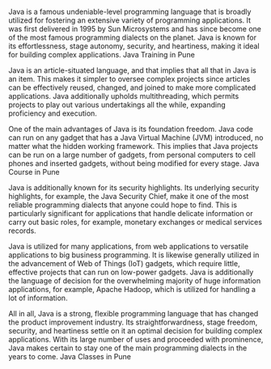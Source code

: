 Java is a famous undeniable-level programming language that is broadly utilized for fostering an extensive variety of programming applications. It was first delivered in 1995 by Sun Microsystems and has since become one of the most famous programming dialects on the planet. Java is known for its effortlessness, stage autonomy, security, and heartiness, making it ideal for building complex applications. Java Training in Pune


Java is an article-situated language, and that implies that all that in Java is an item. This makes it simpler to oversee complex projects since articles can be effectively reused, changed, and joined to make more complicated applications. Java additionally upholds multithreading, which permits projects to play out various undertakings all the while, expanding proficiency and execution.

One of the main advantages of Java is its foundation freedom. Java code can run on any gadget that has a Java Virtual Machine (JVM) introduced, no matter what the hidden working framework. This implies that Java projects can be run on a large number of gadgets, from personal computers to cell phones and inserted gadgets, without being modified for every stage. Java Course in Pune


Java is additionally known for its security highlights. Its underlying security highlights, for example, the Java Security Chief, make it one of the most reliable programming dialects that anyone could hope to find. This is particularly significant for applications that handle delicate information or carry out basic roles, for example, monetary exchanges or medical services records.

Java is utilized for many applications, from web applications to versatile applications to big business programming. It is likewise generally utilized in the advancement of Web of Things (IoT) gadgets, which require little, effective projects that can run on low-power gadgets. Java is additionally the language of decision for the overwhelming majority of huge information applications, for example, Apache Hadoop, which is utilized for handling a lot of information.

All in all, Java is a strong, flexible programming language that has changed the product improvement industry. Its straightforwardness, stage freedom, security, and heartiness settle on it an optimal decision for building complex applications. With its large number of uses and proceeded with prominence, Java makes certain to stay one of the main programming dialects in the years to come. Java Classes in Pune
